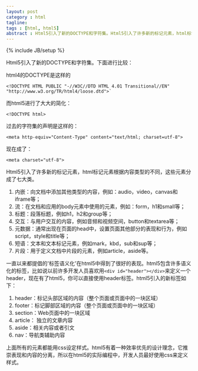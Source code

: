 ```yaml
---
layout: post
category : html
tagline: 
tags : [html, html5]
abstract : Html5引入了新的DOCTYPE和字符集。Html5引入了许多新的标记元素，html标记元素根据内容类型的不同，这些元素分成了七大类。一直以来都提倡的'标签语义化'在html5中得到了很好的表现。html5包含许多语义化的标签，比如说以前许多开发人员喜欢用`<div id="header"></div>`来定义一个header，现在有了html5，你可以直接使用header标签。html5引入的新标签如下：
---
```

{% include JB/setup %}

Html5引入了新的DOCTYPE和字符集。下面进行比较：

html4的DOCTYPE是这样的

	<!DOCTYPE HTML PUBLIC "-//W3C//DTD HTML 4.01 Transitional//EN" 
	"http://www.w3.org/TR/html4/loose.dtd">`

而html5进行了大大的简化：

`<!DOCTYPE html>`

过去的字符集的声明是这样的：

`<meta http-equiv="Content-Type" content="text/html; charset=utf-8">`

现在成了：

`<meta charset="utf-8">`


Html5引入了许多新的标记元素，html标记元素根据内容类型的不同，这些元素分成了七大类。

1. 内嵌：向文档中添加其他类型的内容，例如：audio，video，canvas和iframe等；
2. 流：在文档和应用的body元素中使用的元素，例如：form，h1和small等；
3. 标题：段落标题，例如h1，h2和group等；
4. 交互：与用户交互的内容，例如音频和视频空间，button和textarea等；
5. 元数据：通常出现在页面的head中，设置页面其他部分的表现和行为，例如script，style和title等；
6. 短语：文本和文本标记元素，例如mark，kbd，sub和sup等；
7. 片段：用于定义文档中片段的元素，例如article，aside等。

一直以来都提倡的'标签语义化'在html5中得到了很好的表现。html5包含许多语义化的标签，比如说以前许多开发人员喜欢用`<div id="header"></div>`来定义一个header，现在有了html5，你可以直接使用header标签。html5引入的新标签如下：

1. header：标记头部区域的内容（整个页面或页面中的一块区域）
2. footer：标记脚部区域的内容（整个页面或页面中的一块区域）
3. section：Web页面中的一块区域
4. article： 独立的文章内容
5. aside：相关内容或者引文
6. nav：导航类辅助内容

上面所有的元素都能用css设定样式。html5有着一种效率优先的设计理念，它推崇表现和内容的分离，所以在html5的实际编程中，开发人员最好使用css来定义样式。